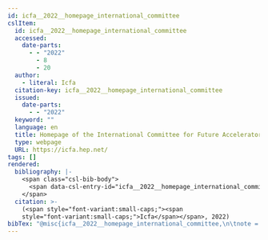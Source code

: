 ```yaml
---
id: icfa__2022__homepage_international_committee
cslItem:
  id: icfa__2022__homepage_international_committee
  accessed:
    date-parts:
      - - "2022"
        - 8
        - 20
  author:
    - literal: Icfa
  citation-key: icfa__2022__homepage_international_committee
  issued:
    date-parts:
      - - "2022"
  keyword: ""
  language: en
  title: Homepage of the International Committee for Future Accelerators
  type: webpage
  URL: https://icfa.hep.net/
tags: []
rendered:
  bibliography: |-
    <span class="csl-bib-body">
      <span data-csl-entry-id="icfa__2022__homepage_international_committee" class="csl-entry"><span class='author-bib'>Icfa</span>. <span class='date-bib'>(2022)</span>. <span class='title'><b><i>Homepage of the International Committee for Future Accelerators</i></b></span>. <span class='URL'><a href='https://icfa.hep.net/'>LINK</a></span></span>
    </span>
  citation: >-
    (<span style="font-variant:small-caps;"><span
    style="font-variant:small-caps;">Icfa</span></span>, 2022)
bibTex: "@misc{icfa__2022__homepage_international_committee,\n\tnote = {[Online; accessed 2022-08-20]},\n\tauthor = {{Icfa}},\n\tyear = {2022},\n\ttitle = {Homepage of the {International} {Committee} for {Future} {Accelerators}},\n\turl = {https://icfa.hep.net/},\n\thowpublished = {https://icfa.hep.net/},\n}\n\n"
---
```

